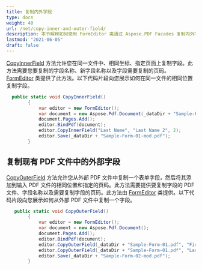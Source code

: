 ```yaml
---
title: 复制内外字段
type: docs
weight: 40
url: /net/copy-inner-and-outer-field/
description: 本节解释如何使用 FormEditor 类通过 Aspose.PDF Facades 复制内外字段。
lastmod: "2021-06-05"
draft: false
---
```


[CopyInnerField](https://reference.aspose.com/pdf/net/aspose.pdf.facades/formeditor/methods/copyinnerfield/index) 方法允许您在同一文件中、相同坐标、指定页面上复制字段。此方法需要您要复制的字段名称、新字段名称以及字段需要复制的页码。[FormEditor](https://reference.aspose.com/html/net/aspose.html.forms/formeditor) 类提供了此方法。以下代码片段向您展示如何在同一文件的相同位置复制字段。

```csharp
  public static void CopyInnerField()
        {
            var editor = new FormEditor();
            var document = new Aspose.Pdf.Document(_dataDir + "Sample-Form-01.pdf");
            document.Pages.Add();
            editor.BindPdf(document);
            editor.CopyInnerField("Last Name", "Last Name 2", 2);
            editor.Save(_dataDir + "Sample-Form-01-mod.pdf");
        }
```

## 复制现有 PDF 文件中的外部字段

[CopyOuterField](https://reference.aspose.com/pdf/net/aspose.pdf.facades/formeditor/methods/copyouterfield/index) 方法允许您从外部 PDF 文件中复制一个表单字段，然后将其添加到输入 PDF 文件的相同位置和指定的页码。此方法需要提供要复制字段的 PDF 文件、字段名称以及需要复制字段的页码。此方法由 [FormEditor](https://reference.aspose.com/html/net/aspose.html.forms/formeditor) 类提供。以下代码片段向您展示如何从外部 PDF 文件中复制一个字段。

```csharp
   public static void CopyOuterField()
        {
            var editor = new FormEditor();
            var document = new Aspose.Pdf.Document();
            document.Pages.Add();
            editor.BindPdf(document);
            editor.CopyOuterField(_dataDir + "Sample-Form-01.pdf", "First Name", 1);
            editor.CopyOuterField(_dataDir + "Sample-Form-01.pdf", "Last Name", 1);
            editor.Save(_dataDir + "Sample-Form-02-mod.pdf");
        }
```